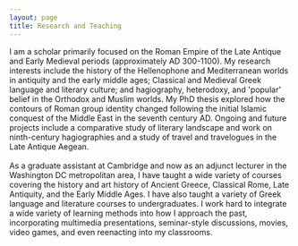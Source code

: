 ```yaml
---
layout: page
title: Research and Teaching
---
```

I am a scholar primarily focused on the Roman Empire of the Late Antique and Early Medieval periods (approximately AD 300-1100). My research interests include the history of the Hellenophone and Mediterranean worlds in antiquity and the early middle ages; Classical and Medieval Greek language and literary culture; and hagiography, heterodoxy, and 'popular' belief in the Orthodox and Muslim worlds. My PhD thesis explored how the contours of Roman group identity changed following the initial Islamic conquest of the Middle East in the seventh century AD. Ongoing and future projects include a comparative study of literary landscape and work on ninth-century hagiographies and a study of travel and travelogues in the Late Antique Aegean.
<br/>
<br/>
As a graduate assistant at Cambridge and now as an adjunct lecturer in the Washington DC metropolitan area, I have taught a wide variety of courses covering the history and art history of Ancient Greece, Classical Rome, Late Antiquity, and the Early Middle Ages. I have also taught a variety of Greek language and literature courses to undergraduates. I work hard to integrate a wide variety of learning methods into how I approach the past, incorporating multimedia presentations, seminar-style discussions, movies, video games, and even reenacting into my classrooms.

